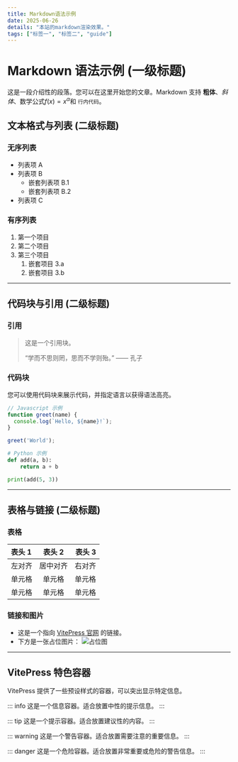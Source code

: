 ```yaml
---
title: Markdown语法示例
date: 2025-06-26
details: "本站的markdown渲染效果。"
tags: ["标签一", "标签二", "guide"]
---
```


# Markdown 语法示例 (一级标题)

这是一段介绍性的段落。您可以在这里开始您的文章。Markdown 支持 **粗体**、*斜体*、数学公式$f(x) = x^\alpha$和 `行内代码`。

## 文本格式与列表 (二级标题)

### 无序列表

- 列表项 A
- 列表项 B
  - 嵌套列表项 B.1
  - 嵌套列表项 B.2
- 列表项 C

### 有序列表

1. 第一个项目
2. 第二个项目
3. 第三个项目
   1. 嵌套项目 3.a
   2. 嵌套项目 3.b

---

## 代码块与引用 (二级标题)

### 引用

> 这是一个引用块。
>
> “学而不思则罔，思而不学则殆。” —— 孔子

### 代码块

您可以使用代码块来展示代码，并指定语言以获得语法高亮。

```javascript
// Javascript 示例
function greet(name) {
  console.log(`Hello, ${name}!`);
}

greet('World');
```

```python
# Python 示例
def add(a, b):
    return a + b

print(add(5, 3))
```

---

## 表格与链接 (二级标题)

### 表格

| 表头 1 | 表头 2 | 表头 3 |
| :--- | :---: | ---: |
| 左对齐 | 居中对齐 | 右对齐 |
| 单元格 | 单元格 | 单元格 |
| 单元格 | 单元格 | 单元格 |

### 链接和图片

- 这是一个指向 [VitePress 官网](https://vitepress.dev/) 的链接。
- 下方是一张占位图片：
  ![占位图](https://via.placeholder.com/400x200)

---

## VitePress 特色容器

VitePress 提供了一些预设样式的容器，可以突出显示特定信息。

::: info
这是一个信息容器。适合放置中性的提示信息。
:::

::: tip
这是一个提示容器。适合放置建议性的内容。
:::

::: warning
这是一个警告容器。适合放置需要注意的重要信息。
:::

::: danger
这是一个危险容器。适合放置非常重要或危险的警告信息。
:::
